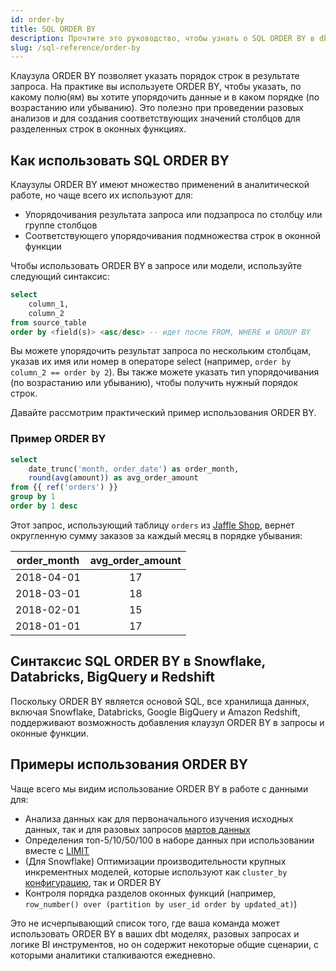 ```yaml
---
id: order-by
title: SQL ORDER BY
description: Прочтите это руководство, чтобы узнать о SQL ORDER BY в dbt.
slug: /sql-reference/order-by
---
```


<head>
    <title>Работа с SQL ORDER BY</title>
</head>

Клаузула ORDER BY позволяет указать порядок строк в результате запроса. На практике вы используете ORDER BY, чтобы указать, по какому полю(ям) вы хотите упорядочить данные и в каком порядке (по возрастанию или убыванию). Это полезно при проведении разовых анализов и для создания соответствующих значений столбцов для разделенных строк в оконных функциях.

## Как использовать SQL ORDER BY

Клаузулы ORDER BY имеют множество применений в аналитической работе, но чаще всего их используют для:
- Упорядочивания результата запроса или подзапроса по столбцу или группе столбцов
- Соответствующего упорядочивания подмножества строк в оконной функции

Чтобы использовать ORDER BY в запросе или модели, используйте следующий синтаксис:

```sql
select
	column_1,
	column_2
from source_table
order by <field(s)> <asc/desc> -- идет после FROM, WHERE и GROUP BY
```
Вы можете упорядочить результат запроса по нескольким столбцам, указав их имя или номер в операторе select (например, `order by column_2 == order by 2`). Вы также можете указать тип упорядочивания (по возрастанию или убыванию), чтобы получить нужный порядок строк.

Давайте рассмотрим практический пример использования ORDER BY.

### Пример ORDER BY

```sql
select
	date_trunc('month, order_date') as order_month,
	round(avg(amount)) as avg_order_amount
from {{ ref('orders') }}
group by 1
order by 1 desc
```

Этот запрос, использующий таблицу `orders` из [Jaffle Shop](https://github.com/dbt-labs/jaffle_shop), вернет округленную сумму заказов за каждый месяц в порядке убывания:

| order_month | avg_order_amount |
|:---:|:---:|
| 2018-04-01 | 17 |
| 2018-03-01 | 18 |
| 2018-02-01 | 15 |
| 2018-01-01 | 17 |

## Синтаксис SQL ORDER BY в Snowflake, Databricks, BigQuery и Redshift

Поскольку ORDER BY является основой SQL, все хранилища данных, включая Snowflake, Databricks, Google BigQuery и Amazon Redshift, поддерживают возможность добавления клаузул ORDER BY в запросы и оконные функции.

## Примеры использования ORDER BY

Чаще всего мы видим использование ORDER BY в работе с данными для:
- Анализа данных как для первоначального изучения исходных данных, так и для разовых запросов [мартов данных](/best-practices/how-we-structure/4-marts)
- Определения топ-5/10/50/100 в наборе данных при использовании вместе с [LIMIT](/sql-reference/limit)
- (Для Snowflake) Оптимизации производительности крупных инкрементных моделей, которые используют как `cluster_by` [конфигурацию](https://docs.getdbt.com/reference/resource-configs/snowflake-configs#using-cluster_by), так и ORDER BY
- Контроля порядка разделов оконных функций (например, `row_number() over (partition by user_id order by updated_at)`)

Это не исчерпывающий список того, где ваша команда может использовать ORDER BY в ваших dbt моделях, разовых запросах и логике BI инструментов, но он содержит некоторые общие сценарии, с которыми аналитики сталкиваются ежедневно.